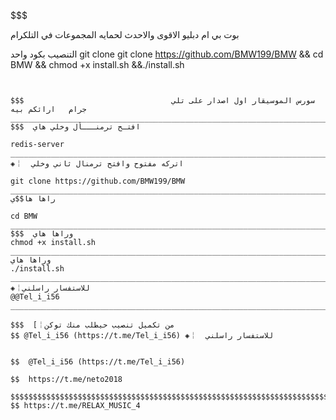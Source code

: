 $$$$$$$$$$$$$$$$$$$$$$$$$$$$$$$$$$$$$$$$$$$$$$$$$$$$$$$$$$$$$$$$$$$$$$$$$$$$$$$$$$$$$$$$$$$$$$$$$$$$$$$$$$$$$$$$$$$$$$$$$$$$$$$$$$$$$$$

 بوت  بي ام دبليو الاقوى والاحدث لحمايه المجموعات في التلكرام




التنصيب بكود واحد
git clone git clone https://github.com/BMW199/BMW
 && cd BMW && chmod +x install.sh &&./install.sh
```


$$$                                 سورس الموسيقار اول اصدار على تلي جرام   ارائكم بيه  
____________________________________________________________________________________________________________$$$$$$
$$$  افتـح ترمنـــأل وخلي هاي

redis-server
___________________________________________________________________________________________________________________________$$$$$$$
◈￤  اتركه مفتوح وافتح ترمنال ثاني وخلي

git clone https://github.com/BMW199/BMW
____________________________________________________________________________________________________________________________$$$$$$$$ راها ها$$ي

cd BMW
_____________________________________________________________________________________________________________________________$$$$$
$$$  وراها هاي 
chmod +x install.sh
______________________________________________________________________________________________________________________________$$$$$$$$  
وراها هاي  
./install.sh
_______________________________________________________________________________________________________________________________$$$$$
◈￤للاستفسار راسلني 
@@Tel_i_i56
_______________________________________________________________________________________________________________________________$$$$$

$$$  [￤من تكميل تنصيب حيطلب منك توكن  
$$ @Tel_i_i56 (https://t.me/Tel_i_i56) ◈￤  للاستفسار راسلني 

  
$$  @Tel_i_i56 (https://t.me/Tel_i_i56)
  
$$  https://t.me/neto2018
 $$$$$$$$$$$$$$$$$$$$$$$$$$$$$$$$$$$$$$$$$$$$$$$$$$$$$$$$$$$$$$$$$$$$$$$$$$$$$$$$$$$$$$$$$$$$$$$$$$$$$$$$$$$$$$$$$$$$$$$$$$$$$$$$$$$$$$$
$$ https://t.me/RELAX_MUSIC_4
